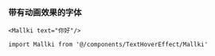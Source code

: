 ### 带有动画效果的字体

```
<Mallki text="你好"/>

import Mallki from '@/components/TextHoverEffect/Mallki'
```